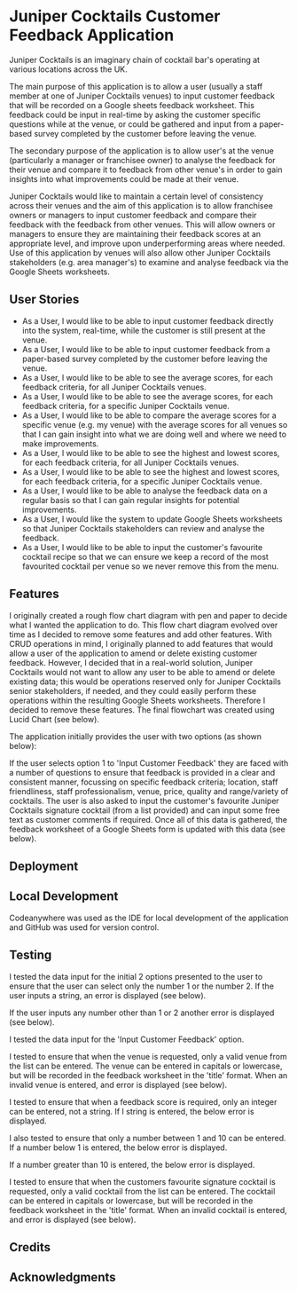 # Juniper Cocktails Customer Feedback Application

Juniper Cocktails is an imaginary chain of cocktail bar's operating at various locations across the UK.

The main purpose of this application is to allow a user (usually a staff member at one of Juniper Cocktails venues) to input customer feedback that will be recorded on a Google sheets feedback worksheet.  This feedback could be input in real-time by asking the customer specific questions while at the venue, or could be gathered and input from a paper-based survey completed by the customer before leaving the venue.

The secondary purpose of the application is to allow user's at the venue (particularly a manager or franchisee owner) to analyse the feedback for their venue and compare it to feedback from other venue's in order to gain insights into what improvements could be made at their venue.

Juniper Cocktails would like to maintain a certain level of consistency across their venues and the aim of this application is to allow franchisee owners or managers to input customer feedback and compare their feedback with the feedback from other venues.  This will allow owners or managers to ensure they are maintaining their feedback scores at an appropriate level, and improve upon underperforming areas where needed.  Use of this application by venues will also allow other Juniper Cocktails stakeholders (e.g. area manager's) to examine and analyse feedback via the Google Sheets worksheets.


## User Stories

* As a User, I would like to be able to input customer feedback directly into the system, real-time, while the customer is still present at the venue.
* As a User, I would like to be able to input customer feedback from a paper-based survey completed by the customer before leaving the venue.
* As a User, I would like to be able to see the average scores, for each feedback criteria, for all Juniper Cocktails venues.
* As a User, I would like to be able to see the average scores, for each feedback criteria, for a specific Juniper Cocktails venue.
* As a User, I would like to be able to compare the average scores for a specific venue (e.g. my venue) with the average scores for all venues so that I can gain insight into what we are doing well and where we need to make improvements.
* As a User, I would like to be able to see the highest and lowest scores, for each feedback criteria, for all Juniper Cocktails venues.
* As a User, I would like to be able to see the highest and lowest scores, for each feedback criteria, for a specific Juniper Cocktails venue.
* As a User, I would like to be able to analyse the feedback data on a regular basis so that I can gain regular insights for potential improvements.
* As a User, I would like the system to update Google Sheets worksheets so that Juniper Cocktails stakeholders can review and analyse the feedback.
* As a User, I would like to be able to input the customer's favourite cocktail recipe so that we can ensure we keep a record of the most favourited cocktail per venue so we never remove this from the menu.


## Features

I originally created a rough flow chart diagram with pen and paper to decide what I wanted the application to do.  This flow chart diagram evolved over time as I decided to remove some features and add other features.  With CRUD operations in mind, I originally planned to add features that would allow a user of the application to amend or delete existing customer feedback.  However, I decided that in a real-world solution, Juniper Cocktails would not want to allow any user to be able to amend or delete existing data; this would be operations reserved only for Juniper Cocktails senior stakeholders, if needed, and they could easily perform these operations within the resulting Google Sheets worksheets.  Therefore I decided to remove these features.  The final flowchart was created using Lucid Chart (see below).

The application initially provides the user with two options (as shown below):

If the user selects option 1 to 'Input Customer Feedback' they are faced with a number of questions to ensure that feedback is provided in a clear and consistent manner, focussing on specific feedback criteria; location, staff friendliness, staff professionalism, venue, price, quality and range/variety of cocktails.  The user is also asked to input the customer's favourite Juniper Cocktails signature cocktail (from a list provided) and can input some free text as customer comments if required.  Once all of this data is gathered, the feedback worksheet of a Google Sheets form is updated with this data (see below).

## Deployment

## Local Development
Codeanywhere was used as the IDE for local development of the application and GitHub was used for version control.

## Testing

I tested the data input for the initial 2 options presented to the user to ensure that the user can select only the number 1 or the number 2.  If the user inputs a string, an error is displayed (see below).

If the user inputs any number other than 1 or 2 another error is displayed (see below).

I tested the data input for the 'Input Customer Feedback' option.  

I tested to ensure that when the venue is requested, only a valid venue from the list can be entered.  The venue can be entered in capitals or lowercase, but will be recorded in the feedback worksheet in the 'title' format.  When an invalid venue is entered, and error is displayed (see below).

I tested to ensure that when a feedback score is required, only an integer can be entered, not a string.  If I string is entered, the below error is displayed.

I also tested to ensure that only a number between 1 and 10 can be entered.  If a number below 1 is entered, the below error is displayed.

If a number greater than 10 is entered, the below error is displayed.

I tested to ensure that when the customers favourite signature cocktail is requested, only a valid cocktail from the list can be entered.  The cocktail can be entered in capitals or lowercase, but will be recorded in the feedback worksheet in the 'title' format.  When an invalid cocktail is entered, and error is displayed (see below).


## Credits

## Acknowledgments
